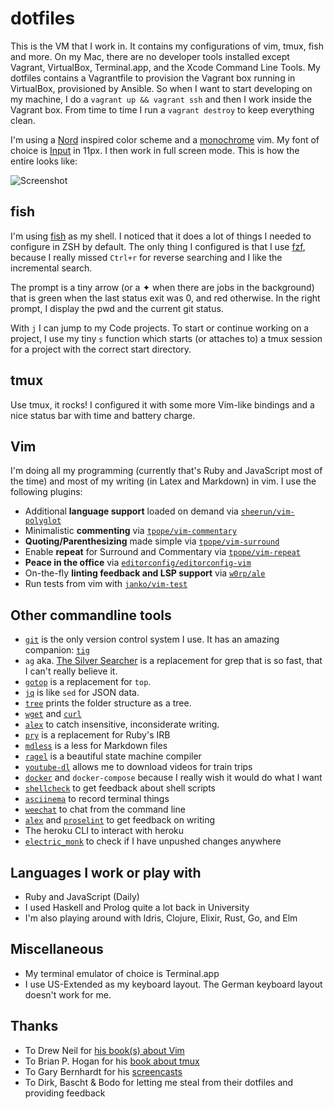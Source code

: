 # dotfiles

This is the VM that I work in. It contains my configurations of vim, tmux, fish and more. On my Mac, there are no developer tools installed except Vagrant, VirtualBox, Terminal.app, and the Xcode Command Line Tools. My dotfiles contains a Vagrantfile to provision the Vagrant box running in VirtualBox, provisioned by Ansible. So when I want to start developing on my machine, I do a `vagrant up && vagrant ssh` and then I work inside the Vagrant box. From time to time I run a `vagrant destroy` to keep everything clean.

I'm using a [Nord](https://arcticicestudio.github.io/nord/) inspired color scheme and a [monochrome](https://github.com/fxn/vim-monochrome) vim. My font of choice is [Input](http://input.fontbureau.com) in 11px. I then work in full screen mode. This is how the entire looks like:

![Screenshot](dotfiles.png)

## fish

I'm using [fish](http://fishshell.com) as my shell. I noticed that it does a lot of things I needed to configure in ZSH by default. The only thing I configured is that I use [fzf](https://github.com/junegunn/fzf), because I really missed `Ctrl+r` for reverse searching and I like the incremental search.

The prompt is a tiny arrow (or a ✦ when there are jobs in the background) that is green when the last status exit was 0, and red otherwise. In the right prompt, I display the pwd and the current git status.

With `j` I can jump to my Code projects. To start or continue working on a project, I use my tiny `s` function which starts (or attaches to) a tmux session for a project with the correct start directory.

## tmux

Use tmux, it rocks! I configured it with some more Vim-like bindings and a nice status bar with time and battery charge.

## Vim

I'm doing all my programming (currently that's Ruby and JavaScript most of the time) and most of my writing (in Latex and Markdown) in vim. I use the following plugins:

* Additional **language support** loaded on demand via [`sheerun/vim-polyglot`](https://github.com/sheerun/vim-polyglot)
* Minimalistic **commenting** via [`tpope/vim-commentary`](https://github.com/tpope/vim-commentary)
* **Quoting/Parenthesizing** made simple via [`tpope/vim-surround`](https://github.com/tpope/vim-surround)
* Enable **repeat** for Surround and Commentary via [`tpope/vim-repeat`](https://github.com/tpope/vim-repeat)
* **Peace in the office** via [`editorconfig/editorconfig-vim`](https://github.com/editorconfig/editorconfig-vim)
* On-the-fly **linting feedback and LSP support** via [`w0rp/ale`](https://github.com/w0rp/ale)
* Run tests from vim with [`janko/vim-test`](https://github.com/janko/vim-test)

## Other commandline tools

* [`git`](https://www.git-scm.com) is the only version control system I use. It has an amazing companion: [`tig`](http://jonas.nitro.dk/tig)
* `ag` aka. [The Silver Searcher](https://github.com/ggreer/the_silver_searcher) is a replacement for grep that is so fast, that I can't really believe it.
* [`gotop`](https://github.com/cjbassi/gotop) is a replacement for `top`.
* [`jq`](http://stedolan.github.io/jq) is like `sed` for JSON data.
* [`tree`](http://mama.indstate.edu/users/ice/tree) prints the folder structure as a tree.
* [`wget`](http://www.gnu.org/software/wget) and [`curl`](http://curl.haxx.se)
* [`alex`](http://alexjs.com) to catch insensitive, inconsiderate writing.
* [`pry`](http://pryrepl.org) is a replacement for Ruby's IRB
* [`mdless`](http://brettterpstra.com/projects/mdless) is a less for Markdown files
* [`ragel`](http://www.colm.net/open-source/ragel) is a beautiful state machine compiler
* [`youtube-dl`](https://rg3.github.io/youtube-dl) allows me to download videos for train trips
* [`docker`](https://www.docker.com) and `docker-compose` because I really wish it would do what I want
* [`shellcheck`](https://www.shellcheck.net) to get feedback about shell scripts
* [`asciinema`](https://asciinema.org) to record terminal things
* [`weechat`](http://weechat.org) to chat from the command line
* [`alex`](https://alexjs.com) and [`proselint`](http://proselint.com) to get feedback on writing
* The heroku CLI to interact with heroku
* [`electric_monk`](https://github.com/moonglum/electric_monk) to check if I have unpushed changes anywhere

## Languages I work or play with

* Ruby and JavaScript (Daily)
* I used Haskell and Prolog quite a lot back in University
* I'm also playing around with Idris, Clojure, Elixir, Rust, Go, and Elm

## Miscellaneous

* My terminal emulator of choice is Terminal.app
* I use US-Extended as my keyboard layout. The German keyboard layout doesn't work for me.

## Thanks

* To Drew Neil for [his book(s) about Vim](https://pragprog.com/book/dnvim2/practical-vim-second-edition)
* To Brian P. Hogan for his [book about tmux](https://pragprog.com/book/bhtmux2/tmux-2)
* To Gary Bernhardt for his [screencasts](https://www.destroyallsoftware.com/screencasts)
* To Dirk, Bascht & Bodo for letting me steal from their dotfiles and providing feedback
